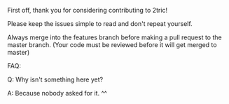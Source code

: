 First off, thank you for considering contributing to 2tric!

Please keep the issues simple to read and don't repeat yourself.

Always merge into the features branch before making a pull request to the master branch.
(Your code must be reviewed before it will get merged to master)

FAQ:

Q: Why isn't something here yet?

A: Because nobody asked for it. ^^
